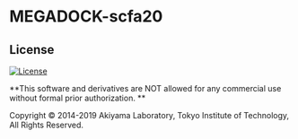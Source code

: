 # MEGADOCK-scfa20

## License

[![License](https://img.shields.io/badge/License-Apache%202.0-blue.svg)](https://opensource.org/licenses/Apache-2.0)

**This software and derivatives are NOT allowed for any commercial use without formal prior authorization.
**

Copyright © 2014-2019 Akiyama Laboratory, Tokyo Institute of Technology, All Rights Reserved.
